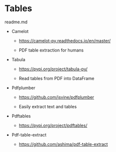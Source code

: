 # Tables

readme.md

*   Camelot

    *   https://camelot-py.readthedocs.io/en/master/

    *   PDF table extraction for humans

*   Tabula

    *   https://pypi.org/project/tabula-py/

    *   Read tables from PDF into DataFrame

*   Pdfplumber


    *   https://github.com/jsvine/pdfplumber

    *   Easily extract text and tables

*   Pdftables

    *   https://pypi.org/project/pdftables/

*   Pdf-table-extract

    *   https://github.com/ashima/pdf-table-extract

    